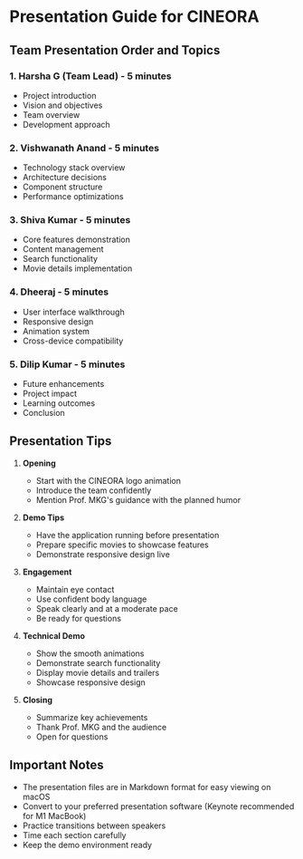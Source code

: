 # Presentation Guide for CINEORA

## Team Presentation Order and Topics

### 1. Harsha G (Team Lead) - 5 minutes
- Project introduction
- Vision and objectives
- Team overview
- Development approach

### 2. Vishwanath Anand - 5 minutes
- Technology stack overview
- Architecture decisions
- Component structure
- Performance optimizations

### 3. Shiva Kumar - 5 minutes
- Core features demonstration
- Content management
- Search functionality
- Movie details implementation

### 4. Dheeraj - 5 minutes
- User interface walkthrough
- Responsive design
- Animation system
- Cross-device compatibility

### 5. Dilip Kumar - 5 minutes
- Future enhancements
- Project impact
- Learning outcomes
- Conclusion

## Presentation Tips

1. **Opening**
   - Start with the CINEORA logo animation
   - Introduce the team confidently
   - Mention Prof. MKG's guidance with the planned humor

2. **Demo Tips**
   - Have the application running before presentation
   - Prepare specific movies to showcase features
   - Demonstrate responsive design live

3. **Engagement**
   - Maintain eye contact
   - Use confident body language
   - Speak clearly and at a moderate pace
   - Be ready for questions

4. **Technical Demo**
   - Show the smooth animations
   - Demonstrate search functionality
   - Display movie details and trailers
   - Showcase responsive design

5. **Closing**
   - Summarize key achievements
   - Thank Prof. MKG and the audience
   - Open for questions

## Important Notes

- The presentation files are in Markdown format for easy viewing on macOS
- Convert to your preferred presentation software (Keynote recommended for M1 MacBook)
- Practice transitions between speakers
- Time each section carefully
- Keep the demo environment ready